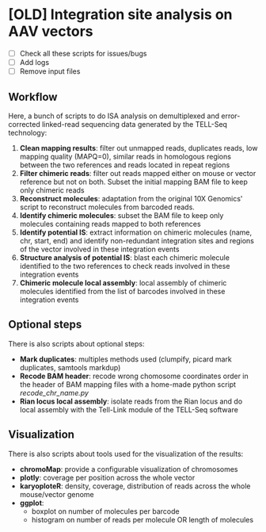 # [OLD] Integration site analysis on AAV vectors

- [ ] Check all these scripts for issues/bugs
- [ ] Add logs
- [ ] Remove input files

## Workflow

Here, a bunch of scripts to do ISA analysis on demultiplexed and error-corrected linked-read sequencing data generated by the TELL-Seq technology:
1. **Clean mapping results**: filter out unmapped reads, duplicates reads, low mapping quality (MAPQ=0), similar reads in homologous regions between the two references and reads located in repeat regions
2. **Filter chimeric reads**: filter out reads mapped either on mouse or vector reference but not on both. Subset the initial mapping BAM file to keep only chimeric reads
3. **Reconstruct molecules**: adaptation from the original 10X Genomics' script to reconstruct molecules from barcoded reads.
4. **Identify chimeric molecules**: subset the BAM file to keep only molecules containing reads mapped to both references
5. **Identify potential IS**: extract information on chimeric molecules (name, chr, start, end) and identify non-redundant integration sites and regions of the vector involved in these integration events
6. **Structure analysis of potential IS**: blast each chimeric molecule identified to the two references to check reads involved in these integration events
7. **Chimeric molecule local assembly**: local assembly of chimeric molecules identified from the list of barcodes involved in these integration events


## Optional steps

There is also scripts about optional steps:
- **Mark duplicates**: multiples methods used (clumpify, picard mark duplicates, samtools markdup)
- **Recode BAM header**: recode wrong chomosome coordinates order in the header of BAM mapping files with a home-made python script *recode_chr_name.py*
- **Rian locus local assembly**: isolate reads from the Rian locus and do local assembly with the Tell-Link module of the TELL-Seq software


## Visualization

There is also scripts about tools used for the visualization of the results:
- **chromoMap**: provide a configurable visualization of chromosomes
- **plotly**: coverage per position across the whole vector
- **karyoploteR**: density, coverage, distribution of reads across the whole mouse/vector genome
- **ggplot**: 
  - boxplot on number of molecules per barcode
  - histogram on number of reads per molecule OR length of molecules
